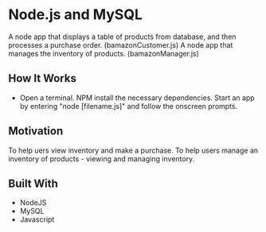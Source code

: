 # Node.js and MySQL

A node app that displays a table of products from database, and then processes a purchase order. (bamazonCustomer.js)
A node app that manages the inventory of products. (bamazonManager.js)

## How It Works

* Open a terminal. NPM install the necessary dependencies. Start an app by entering "node [filename.js]" and follow the onscreen prompts.

## Motivation
To help uers view inventory and make a purchase.
To help users manage an inventory of products - viewing and managing inventory.

## Built With

* NodeJS
* MySQL
* Javascript

